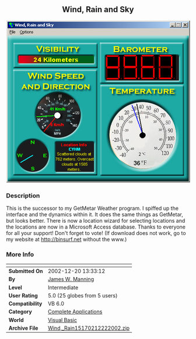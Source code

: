 ﻿<div align="center">

## Wind, Rain and Sky

<img src="PIC200212201343499118.jpg">
</div>

### Description

This is the successor to my GetMetar Weather program. I spiffed up the interface and the dynamics within it. It does the same things as GetMetar, but looks better. There is now a location wizard for selecting locations and the locations are now in a Microsoft Access database. Thanks to everyone for all your support! Don't forget to vote! (If download does not work, go to my website at http://binsurf.net without the www.)
 
### More Info
 


<span>             |<span>
---                |---
**Submitted On**   |2002-12-20 13:33:12
**By**             |[James W\. Manning](https://github.com/Planet-Source-Code/PSCIndex/blob/master/ByAuthor/james-w-manning.md)
**Level**          |Intermediate
**User Rating**    |5.0 (25 globes from 5 users)
**Compatibility**  |VB 6\.0
**Category**       |[Complete Applications](https://github.com/Planet-Source-Code/PSCIndex/blob/master/ByCategory/complete-applications__1-27.md)
**World**          |[Visual Basic](https://github.com/Planet-Source-Code/PSCIndex/blob/master/ByWorld/visual-basic.md)
**Archive File**   |[Wind,\_Rain15170212222002\.zip](https://github.com/Planet-Source-Code/james-w-manning-wind-rain-and-sky__1-41742/archive/master.zip)









